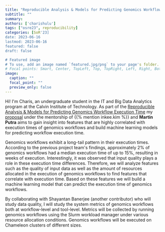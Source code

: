 ```yaml
---
title: "Reproducible Analysis & Models for Predicting Genomics Workflow Execution Time"
subtitle: ""
summary:
authors: ['charishulu']
tags: ["osre23", reproducibility]
categories: [SoR'23]
date: 2023-06-16
lastmod: 2023-06-16
featured: false
draft: false

# Featured image
# To use, add an image named `featured.jpg/png` to your page's folder.
# Focal points: Smart, Center, TopLeft, Top, TopRight, Left, Right, BottomLeft, Bottom, BottomRight.
image:
  caption: ""
  focal_point: ""
  preview_only: false
---
```


Hi! I'm Charis, an undergraduate student in the IT and Big Data Analytics program at the Calvin Institute of Technology. As part of the [Reproducible Analysis & Models for Predicting Genomics Workflow Execution Time](/project/osre23/uga/genomicswfmodels/) my [proposal](https://drive.google.com/file/d/1dFkC2A0HUVaWd6NpCbTjRZVfYxQ7jRxJ/view?usp=sharing) under the mentorship of {{% mention inkee.kim %}} and **Martin Putra** aims to gain insight into features that are highly correlated with execution times of genomics workflows and build machine learning models for predicting workflow execution time.

Genomics workflows exhibit a long-tail pattern in their execution times. According to the previous project team's findings, approximately 2% of genomics workflows had a median execution time of up to 15%, resulting in weeks of execution. Interestingly, it was observed that input quality plays a role in these execution time differences. Therefore, we will analyze features such as the quality of input data as well as the amount of resources allocated in the execution of genomics workflows to find features that correlate with execution time. Based on these features we will build a machine learning model that can predict the execution time of genomics workflows.

By collaborating with Shayantan Banerjee (another contributor) who will study data quality, I will study the system metrics of genomics workflows both at workflow-level and tool-level. Metrics will be collected by running genomics workflows using the Slurm workload manager under various resource allocation conditions. Genomics workflows will be executed on Chameleon clusters of different sizes.